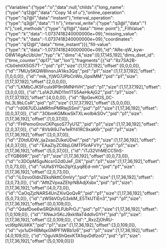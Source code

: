 {"Variables":{"type":"o","data":null,"childs":{"long_name":{"type":"q12@l","data":"Copy 14 of u"},"online_operation":{"type":"q7@l","data":"instant"},"interval_operation":{"type":"q3@l","data":"1 h"},"interval_write":{"type":"q3@l","data":"1 h"},"cell_methods":{"type":"q11@l","data":"time: point"},"_FillValue":{"type":"k","data":-1.0737418240000000e+09},"missing_value":{"type":"k","data":-1.0737418240000000e+09},"coordinates":{"type":"q12@l","data":"time_instant"}}},"fill-value":{"type":"k","data":-1.0737418240000000e+09},"id":"ARe-qW_kyw-O8W14gAcUbUm","typ":"k","dims":4,"size":[0,17,145,192],"dims_dset_id":["time_counter","dp17","lat","lon"],"fragments":[{"id":"8z7SA2B-rCb0ehtlX5G57T-","pid":"p1","size":[1,17,37,192],"offset":[0,0,0,0]},
{"id":"7MUy5KQW8IinsnJA1iks3Qq","pid":"p1","size":[1,17,37,192],"offset":[1,0,0,0]},
{"id":"mik_YjWG7JPbCnWo_GpsIMM","pid":"p1","size":[1,17,37,192],"offset":[2,0,0,0]},
{"id":"LKMbCJK5Fculx9P9n9MNHVH","pid":"p1","size":[1,17,37,192],"offset":[3,0,0,0]},
{"id":"La1A2UND11m1TS5AeHkAjG2","pid":"p1","size":[1,17,37,192],"offset":[4,0,0,0]},
{"id":"BpGevKOS_0C-fsL3L9bLCsR","pid":"p1","size":[1,17,37,192],"offset":[5,0,0,0]},
{"id":"rd067UDJaMRfmPMRtej5Sml","pid":"p1","size":[1,17,36,192],"offset":[0,0,37,0]},
{"id":"3ObmKGMkwSkTXLwoIbikSOv","pid":"p1","size":[1,17,36,192],"offset":[1,0,37,0]},
{"id":"FHPemo0rovCKPqsoS77yU1Z","pid":"p1","size":[1,17,36,192],"offset":[2,0,37,0]},
{"id":"8Vb9i9J7w1eRY41RC9xaK6r","pid":"p1","size":[1,17,36,192],"offset":[3,0,37,0]},
{"id":"Z0tdUDW_ija2xaoZUkeUDwI","pid":"p1","size":[1,17,36,192],"offset":[4,0,37,0]},
{"id":"EAaZlyZC6bjLGMTP5rAFVYy","pid":"p1","size":[1,17,36,192],"offset":[5,0,37,0]},
{"id":"iTJ32VhMECC5hS-cTYGB69R","pid":"p1","size":[1,17,36,192],"offset":[0,0,73,0]},
{"id":"c3DOpMSguNcsrG2d0JeF_DX","pid":"p1","size":[1,17,36,192],"offset":[1,0,73,0]},
{"id":"oUfaSYfQo2IpYjLyq8Ed-mh","pid":"p1","size":[1,17,36,192],"offset":[2,0,73,0]},
{"id":"iL0zvo0IdnZEksNkttC0mVy","pid":"p1","size":[1,17,36,192],"offset":[3,0,73,0]},
{"id":"AfttZVpxaZEhjrN8AdjXsbx","pid":"p1","size":[1,17,36,192],"offset":[4,0,73,0]},
{"id":"CaOqZjzNARS4UnZXivQoQvR","pid":"p1","size":[1,17,36,192],"offset":[5,0,73,0]},
{"id":"zW5bVOyG3xkM_E5TkUTiEn3","pid":"p1","size":[1,17,36,192],"offset":[0,0,109,0]},
{"id":"QdafDoe6wSRQhXlLPJbPrOJ","pid":"p1","size":[1,17,36,192],"offset":[1,0,109,0]},
{"id":"XNwJr5KcJ9xkWaT4ddIvGYH","pid":"p1","size":[1,17,36,192],"offset":[2,0,109,0]},
{"id":"_RxzZjOhRU-vcI6tpNUliKK","pid":"p1","size":[1,17,36,192],"offset":[3,0,109,0]},
{"id":"vjx1uDHIBMqxGMPF1WBb1z6","pid":"p1","size":[1,17,36,192],"offset":[4,0,109,0]},
{"id":"OguVAShQexKTA1iqvDdfzoO","pid":"p1","size":[1,17,36,192],"offset":[5,0,109,0]}]}